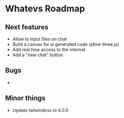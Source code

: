 # Whatevs Roadmap

## Next features

- Allow to input files on chat
- Build a canvas for ai generated code (allow three.js)
- Add real time access to the internet
- Add a "new chat" button

## Bugs

-

## Minor things

- Update tailwindcss to 4.0.0
